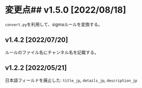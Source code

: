 # 変更点## v1.5.0 [2022/08/18]

`convert.py`を利用して、sigmaルールを変換する。

## v1.4.2 [2022/07/20]

ルールのファイル名にチャンネル名を記載する。

## v1.2.2 [2022/05/21]

日本語フィールドを廃止した: `title_jp`, `details_jp`, `description_jp`